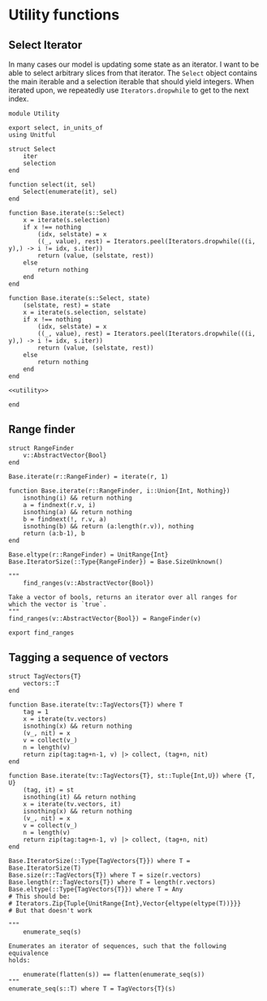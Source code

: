 # Utility functions

## Select Iterator
In many cases our model is updating some state as an iterator. I want to be able to select arbitrary slices from that iterator. The `Select` object contains the main iterable and a selection iterable that should yield integers. When iterated upon, we repeatedly use `Iterators.dropwhile` to get to the next index.

``` {.julia file=src/Utility.jl}
module Utility

export select, in_units_of
using Unitful

struct Select
    iter
    selection
end

function select(it, sel)
    Select(enumerate(it), sel)
end

function Base.iterate(s::Select)
    x = iterate(s.selection)
    if x !== nothing
        (idx, selstate) = x
        ((_, value), rest) = Iterators.peel(Iterators.dropwhile(((i, y),) -> i != idx, s.iter))
        return (value, (selstate, rest))
    else
        return nothing
    end
end

function Base.iterate(s::Select, state)
    (selstate, rest) = state
    x = iterate(s.selection, selstate)
    if x !== nothing
        (idx, selstate) = x
        ((_, value), rest) = Iterators.peel(Iterators.dropwhile(((i, y),) -> i != idx, s.iter))
        return (value, (selstate, rest))
    else
        return nothing
    end
end

<<utility>>

end
```

## Range finder

``` {.julia #utility}
struct RangeFinder
	v::AbstractVector{Bool}
end

Base.iterate(r::RangeFinder) = iterate(r, 1)

function Base.iterate(r::RangeFinder, i::Union{Int, Nothing})
	isnothing(i) && return nothing
	a = findnext(r.v, i)
	isnothing(a) && return nothing
	b = findnext(!, r.v, a)
	isnothing(b) && return (a:length(r.v)), nothing
	return (a:b-1), b
end

Base.eltype(r::RangeFinder) = UnitRange{Int}
Base.IteratorSize(::Type{RangeFinder}) = Base.SizeUnknown()

"""
    find_ranges(v::AbstractVector{Bool})

Take a vector of bools, returns an iterator over all ranges for
which the vector is `true`.
"""
find_ranges(v::AbstractVector{Bool}) = RangeFinder(v)

export find_ranges
```

## Tagging a sequence of vectors

``` {.julia #utility}
struct TagVectors{T}
	vectors::T
end

function Base.iterate(tv::TagVectors{T}) where T
	tag = 1
	x = iterate(tv.vectors)
	isnothing(x) && return nothing
	(v_, nit) = x
	v = collect(v_)
	n = length(v)
	return zip(tag:tag+n-1, v) |> collect, (tag+n, nit)
end

function Base.iterate(tv::TagVectors{T}, st::Tuple{Int,U}) where {T, U}
	(tag, it) = st
	isnothing(it) && return nothing
	x = iterate(tv.vectors, it)
	isnothing(x) && return nothing
	(v_, nit) = x
	v = collect(v_)
	n = length(v)
	return zip(tag:tag+n-1, v) |> collect, (tag+n, nit)
end

Base.IteratorSize(::Type{TagVectors{T}}) where T = Base.IteratorSize(T)
Base.size(r::TagVectors{T}) where T = size(r.vectors)
Base.length(r::TagVectors{T}) where T = length(r.vectors)
Base.eltype(::Type{TagVectors{T}}) where T = Any
# This should be:
# Iterators.Zip{Tuple{UnitRange{Int},Vector{eltype(eltype(T))}}}
# But that doesn't work

"""
    enumerate_seq(s)

Enumerates an iterator of sequences, such that the following equivalence
holds:

    enumerate(flatten(s)) == flatten(enumerate_seq(s))
"""
enumerate_seq(s::T) where T = TagVectors{T}(s)
```

